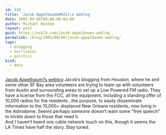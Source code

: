 ```yaml
---
id: 538
title: 'Jacob Appelbaum&#8217;s weblog'
date: 2005-09-08T00:00:00-04:00
author: Michael Bishop
layout: post
guid: https://miklb.com/jacob-appelbaums-weblog
permalink: /blog/2005/09/08/jacob-appelbaums-weblog/
tags:
  - blogging
  - hurricanes
  - politics
kind:
  - Note
---
```

<p><a href="http://jacob.wordpress.com/">Jacob Appelbaum?s weblog</a>
Jacob’s blogging from Houston, where he and some other SF Bay area volunteers are trying to team up with volunteers from Austin and surrounding areas to set up a Low Powered FM radio.  They have a license from the FCC, all the equipment, including a standing offer of 10,000 radios for the residents…the purpose, to easily disseminate information to the 10,000+ displaced New Orleans residents, now living in the Astrodome.  Seems perhaps <em>someone</em> doesn’t want some “free speech” to trickle down to those that need it.<br />
And I haven’t heard one cable network touch on this, though it seems the LA Times have half the story.  Stay tuned.</p>